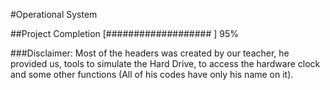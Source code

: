 #Operational System

##Project Completion [################### ] 95%

###Disclaimer: Most of the headers was created by our teacher, he provided us, tools to simulate the Hard Drive, to access the hardware clock and some other functions (All of his codes have only his name on it).

